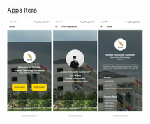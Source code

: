Apps Itera 

<img src="./Apps-Screenshoot/Screen-1.jpg" width="20%">
<img src="./Apps-Screenshoot/Screen-2.jpg" width="20%">
<img src="./Apps-Screenshoot/Screen-3.jpg" width="20%">

